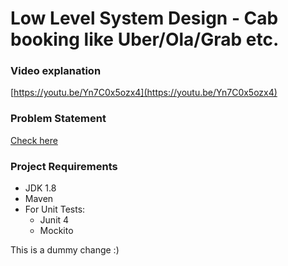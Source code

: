 # Low Level System Design - Cab booking like Uber/Ola/Grab etc.

### Video explanation
[https://youtu.be/Yn7C0x5ozx4](https://youtu.be/Yn7C0x5ozx4)

### Problem Statement
[Check here](problem-statement.md)

### Project Requirements

* JDK 1.8
* Maven
* For Unit Tests:  
  * Junit 4
  * Mockito

This is a dummy change :) 
